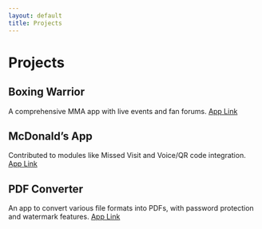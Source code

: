 ```yaml
---
layout: default
title: Projects
---
```


# Projects

## Boxing Warrior
A comprehensive MMA app with live events and fan forums.
[App Link](https://apps.apple.com/in/app/boxing-warrior/id6499583442)

## McDonald’s App
Contributed to modules like Missed Visit and Voice/QR code integration.
[App Link](https://apps.apple.com/ca/app/mcdonalds-canada/id375695000)

## PDF Converter
An app to convert various file formats into PDFs, with password protection and watermark features.
[App Link](https://apps.apple.com/us/app/pdf-converter-word-to-pdf/id1167430454)
